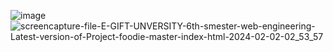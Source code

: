 ![image](https://github.com/ShanAli786/Online-Reservation-and-Delivery-System/assets/107338872/d581fec4-1580-4d6b-b017-dec0cb3ab0f6)
![screencapture-file-E-GIFT-UNVERSITY-6th-smester-web-engineering-Latest-version-of-Project-foodie-master-index-html-2024-02-02-02_53_57](https://github.com/ShanAli786/Online-Reservation-and-Delivery-System/assets/107338872/96c44993-99dd-43db-a5b6-ab770339dc74)
